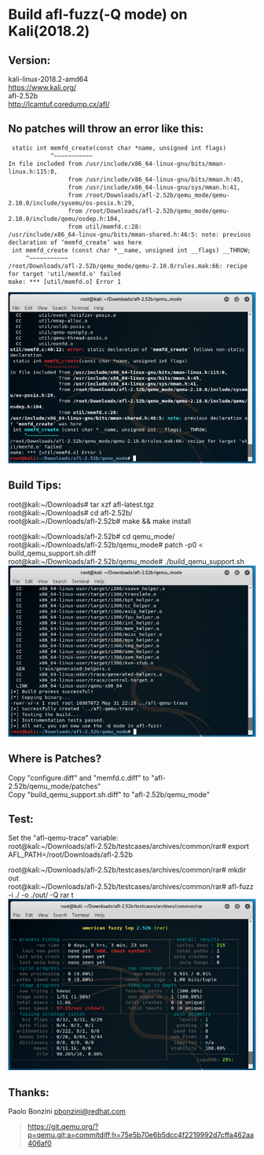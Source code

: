 # Build afl-fuzz(-Q mode) on Kali(2018.2)  

## Version:  

kali-linux-2018.2-amd64  
https://www.kali.org/  
afl-2.52b  
http://lcamtuf.coredump.cx/afl/  


## No patches will throw an error like this:  

```util/memfd.c:40:12: error: static declaration of ‘memfd_create’ follows non-static declaration
 static int memfd_create(const char *name, unsigned int flags)
            ^~~~~~~~~~~~
In file included from /usr/include/x86_64-linux-gnu/bits/mman-linux.h:115:0,
                 from /usr/include/x86_64-linux-gnu/bits/mman.h:45,
                 from /usr/include/x86_64-linux-gnu/sys/mman.h:41,
                 from /root/Downloads/afl-2.52b/qemu_mode/qemu-2.10.0/include/sysemu/os-posix.h:29,
                 from /root/Downloads/afl-2.52b/qemu_mode/qemu-2.10.0/include/qemu/osdep.h:104,
                 from util/memfd.c:28:
/usr/include/x86_64-linux-gnu/bits/mman-shared.h:46:5: note: previous declaration of ‘memfd_create’ was here
 int memfd_create (const char *__name, unsigned int __flags) __THROW;
     ^~~~~~~~~~~~
/root/Downloads/afl-2.52b/qemu_mode/qemu-2.10.0/rules.mak:66: recipe for target 'util/memfd.o' failed
make: *** [util/memfd.o] Error 1
```
![Error](https://raw.githubusercontent.com/ChunshengZhao/afl252b_qemu2100_kali20082-patches/master/pic/kali-2018-05-31-23-33-38.jpg)

## Build Tips:  

root@kali:\~/Downloads# tar xzf afl-latest.tgz  
root@kali:\~/Downloads# cd afl-2.52b/  
root@kali:\~/Downloads/afl-2.52b# make && make install  
  
root@kali:\~/Downloads/afl-2.52b# cd qemu_mode/  
root@kali:\~/Downloads/afl-2.52b/qemu_mode# patch -p0 < build_qemu_support.sh.diff  
root@kali:\~/Downloads/afl-2.52b/qemu_mode# ./build_qemu_support.sh  
![OK](https://raw.githubusercontent.com/ChunshengZhao/afl252b_qemu2100_kali20082-patches/master/pic/kali-2018-05-31-22-37-53.jpg)

## Where is Patches?  

Copy "configure.diff" and "memfd.c.diff" to "afl-2.52b/qemu_mode/patches"  
Copy "build_qemu_support.sh.diff" to "afl-2.52b/qemu_mode"  


## Test:  

Set the "afl-qemu-trace" variable:  
root@kali:\~/Downloads/afl-2.52b/testcases/archives/common/rar# export AFL_PATH=/root/Downloads/afl-2.52b  

root@kali:\~/Downloads/afl-2.52b/testcases/archives/common/rar# mkdir out  
root@kali:\~/Downloads/afl-2.52b/testcases/archives/common/rar# afl-fuzz -i ./ -o ./out/ -Q rar t
![GO](https://raw.githubusercontent.com/ChunshengZhao/afl252b_qemu2100_kali20082-patches/master/pic/kali-2018-05-31-22-40-38.jpg)

## Thanks:  

Paolo Bonzini <pbonzini@redhat.com>  
>https://git.qemu.org/?p=qemu.git;a=commitdiff;h=75e5b70e6b5dcc4f2219992d7cffa462aa406af0

